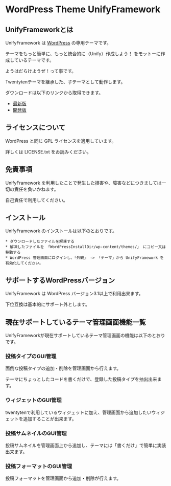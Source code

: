 # WordPress Theme UnifyFramework

## UnifyFrameworkとは

UnifyFramework は [WordPress](http://wordpress.org/) の専用テーマです。

テーマをもっと簡単に、もっと統合的に（Unify）作成しよう！
をモットーに作成しているテーマです。

ようはだらけようぜ！って事です。

Twentytenテーマを継承した、子テーマとして動作します。

ダウンロードは以下のリンクから取得できます。

* [最新版](http://github.com/Nully/UnifyFramework)
* [開発版](http://github.com/Nully/UnifyFramework/tree/dev)

## ライセンスについて

WordPress と同じ GPL ライセンスを適用しています。

詳しくは LICENSE.txt をお読みください。

## 免責事項

UnifyFramework を利用したことで発生した損害や、障害などにつきましては一切の責任を負いかねます。

自己責任で利用してください。

## インストール

UnifyFramework のインストールは以下のとおりです。

    * ダウンロードしたファイルを解凍する
    * 解凍したファイルを 「WordPressInstallDir/wp-content/themes/」 にコピー又は移動する
    * WordPress 管理画面にログインし、「外観」 -> 「テーマ」から UnifyFramework を有効化してください。

## サポートするWordPressバージョン

UnifyFramework は WordPress バージョン3.1以上で利用出来ます。

下位互換は基本的にサポート外とします。

## 現在サポートしているテーマ管理画面機能一覧

UnifyFrameworkが現在サポートしているテーマ管理画面の機能は以下のとおりです。

### 投稿タイプのGUI管理

面倒な投稿タイプの追加・削除を管理画面から行えます。

テーマにちょっとしたコードを書くだけで、登録した投稿タイプを抽出出来ます。

### ウィジェットのGUI管理

twentytenで利用しているウィジェットに加え、管理画面から追加したいウィジェットを追加することが出来ます。

### 投稿サムネイルのGUI管理

投稿サムネイルを管理画面上から追加し、テーマには「書くだけ」で簡単に実装出来ます。

### 投稿フォーマットのGUI管理

投稿フォーマットを管理画面から追加・削除が行えます。
